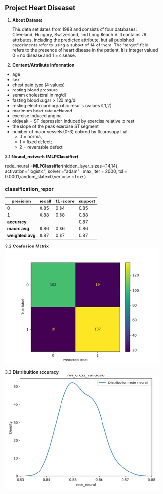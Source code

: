 ## Project Heart Diseaset
1. **About Dataset**

    This data set dates from 1988 and consists of four databases: Cleveland, Hungary, Switzerland, and Long Beach V. It contains 76 attributes, including the predicted attribute, but all published experiments refer to using a subset of 14 of them. The "target" field refers to the presence of heart disease in the patient. It is integer valued 0 = no disease and 1 = disease.
2. **Content/Attribute Information**
  * age
  * sex
  * chest pain type (4 values)
  * resting blood pressure
  * serum cholestoral in mg/dl
  * fasting blood sugar > 120 mg/dl
  * resting electrocardiographic results (values 0,1,2)
  * maximum heart rate achieved
  * exercise induced angina
  * oldpeak = ST depression induced by exercise relative to rest
 * the slope of the peak exercise ST segment 
 * number of major vessels (0-3)  colored by flourosopy thal:
    *  0 = normal; 
    *  1 = fixed defect;
    *  2 = reversable defect

3.1 **Neural_network (MLPClassifier)**

rede_neural  =**MLPClassifier**(hidden_layer_sizes=(14,14),
                            activation="logistic", solver ="adam"  , max_iter = 2000,
                            tol = 0.0001,random_state=0,verbose =True )




### **classification_repor**
|precision  |  recall | f1-score |  support|
|-----------------|---------|----------|---------|        
| 0  |     0.85  |    0.84  |    0.85   |    121   |   
| 1  |     0.88  |    0.88   |   0.88   |    155   |   
|**accuracy** |                |   | 0.87   |     276   |   
|**macro avg**   |    0.86  |    0.86    |  0.86  |     276   |   
|**weighted avg**   |    0.87  |    0.87    |   0.87  |     276 |

3.2 **Confusion Matrix** 
![matriz_confusao](rede_neural_confusion_matriz.jpg)

3.3 **Distribuition accuracy**
![Cross_validation](rede_neural_cross_validation.jpg)